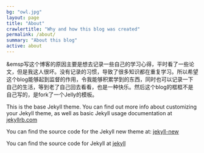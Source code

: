 ```yaml
---
bg: "owl.jpg"
layout: page
title: "About"
crawlertitle: "Why and how this blog was created"
permalink: /about/
summary: "About this blog"
active: about
---
```

&emsp写这个博客的原因主要是想去记录一些自己的学习心得，平时看了一些论文，但是我这人很坏。没有记录的习惯，导致了很多知识都在重复学习。所以希望这个blog能够起到监督的作用，令我能够积累学到的东西，同时也可以记录一下自己的生活，等到老了自己回去看看，也是一种快乐。然后这个blog的框框不是自己写的，是fork了一个Jelly的模板。

This is the base Jekyll theme. You can find out more info about customizing your Jekyll theme, as well as basic Jekyll usage documentation at [jekyllrb.com](http://jekyllrb.com/)

You can find the source code for the Jekyll new theme at:
[jekyll-new](https://github.com/jglovier/jekyll-new)

You can find the source code for Jekyll at
[jekyll](https://github.com/jekyll/jekyll)
